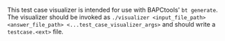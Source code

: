 This test case visualizer is intended for use with BAPCtools' `bt generate`.
The visualizer should be invoked as `./visualizer <input_file_path> <answer_file_path> <...test_case_visualizer_args>` and should write a `testcase.<ext>` file.
